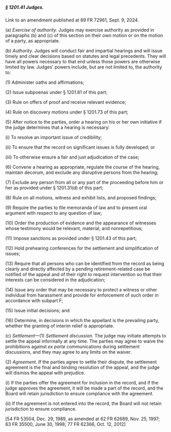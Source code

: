 ##### § 1201.41 Judges. #####

Link to an amendment published at 89 FR 72961, Sept. 9, 2024.

(a) *Exercise of authority.* Judges may exercise authority as provided in paragraphs (b) and (c) of this section on their own motion or on the motion of a party, as appropriate.

(b) *Authority.* Judges will conduct fair and impartial hearings and will issue timely and clear decisions based on statutes and legal precedents. They will have all powers necessary to that end unless those powers are otherwise limited by law. Judges' powers include, but are not limited to, the authority to:

(1) Administer oaths and affirmations;

(2) Issue subpoenas under § 1201.81 of this part;

(3) Rule on offers of proof and receive relevant evidence;

(4) Rule on discovery motions under § 1201.73 of this part;

(5) After notice to the parties, order a hearing on his or her own initiative if the judge determines that a hearing is necessary:

(i) To resolve an important issue of credibility;

(ii) To ensure that the record on significant issues is fully developed; or

(iii) To otherwise ensure a fair and just adjudication of the case;

(6) Convene a hearing as appropriate, regulate the course of the hearing, maintain decorum, and exclude any disruptive persons from the hearing;

(7) Exclude any person from all or any part of the proceeding before him or her as provided under § 1201.31(d) of this part;

(8) Rule on all motions, witness and exhibit lists, and proposed findings;

(9) Require the parties to file memoranda of law and to present oral argument with respect to any question of law;

(10) Order the production of evidence and the appearance of witnesses whose testimony would be relevant, material, and nonrepetitious;

(11) Impose sanctions as provided under § 1201.43 of this part;

(12) Hold prehearing conferences for the settlement and simplification of issues;

(13) Require that all persons who can be identified from the record as being clearly and directly affected by a pending retirement-related case be notified of the appeal and of their right to request intervention so that their interests can be considered in the adjudication;

(14) Issue any order that may be necessary to protect a witness or other individual from harassment and provide for enforcement of such order in accordance with subpart F;

(15) Issue initial decisions; and

(16) Determine, in decisions in which the appellant is the prevailing party, whether the granting of interim relief is appropriate.

(c) *Settlement*—(1) *Settlement discussion.* The judge may initiate attempts to settle the appeal informally at any time. The parties may agree to waive the prohibitions against *ex parte* communications during settlement discussions, and they may agree to any limits on the waiver.

(2) *Agreement.* If the parties agree to settle their dispute, the settlement agreement is the final and binding resolution of the appeal, and the judge will dismiss the appeal with prejudice.

(i) If the parties offer the agreement for inclusion in the record, and if the judge approves the agreement, it will be made a part of the record, and the Board will retain jurisdiction to ensure compliance with the agreement.

(ii) If the agreement is not entered into the record, the Board will not retain jurisdiction to ensure compliance.

[54 FR 53504, Dec. 29, 1989, as amended at 62 FR 62689, Nov. 25, 1997; 63 FR 35500, June 30, 1998; 77 FR 62366, Oct. 12, 2012]